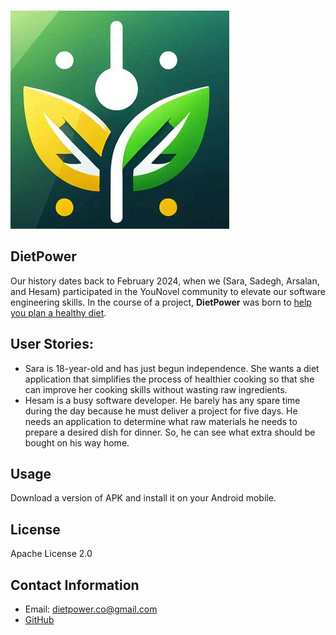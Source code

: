 
![](icon.png)

## DietPower
Our history dates back to February 2024, when we (Sara, Sadegh, Arsalan, and Hesam) participated in the YouNovel community to elevate our software engineering skills. In the course of a project, **DietPower** was born to <ins>help you plan a healthy diet</ins>.

## User Stories:
- Sara is 18-year-old and has just begun independence. She wants a diet application that simplifies the process of healthier cooking so that she can improve her cooking skills without wasting raw ingredients.
- Hesam is a busy software developer. He barely has any spare time during the day because he must deliver a project for five days. He needs an application to determine what raw materials he needs to prepare a desired dish for dinner. So, he can see what extra should be bought on his way home.

## Usage
Download a version of APK and install it on your Android mobile.

## License
Apache License 2.0

## Contact Information
- Email: dietpower.co@gmail.com
- [GitHub](https://github.com/dietpower/DietPowerDemoVersion)
